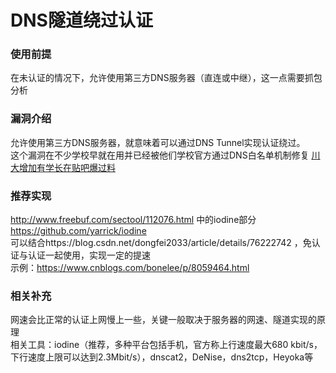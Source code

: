 # DNS隧道绕过认证

### 使用前提

在未认证的情况下，允许使用第三方DNS服务器（直连或中继），这一点需要抓包分析  


### 漏洞介绍

允许使用第三方DNS服务器，就意味着可以通过DNS Tunnel实现认证绕过。  
这个漏洞在不少学校早就在用并已经被他们学校官方通过DNS白名单机制修复 [川大增加有学长在贴吧爆过料](http://tieba.baidu.com/p/4800997443)  

### 推荐实现

http://www.freebuf.com/sectool/112076.html 中的iodine部分   
https://github.com/yarrick/iodine  
可以结合https://blog.csdn.net/dongfei2033/article/details/76222742 ，免认证与认证一起使用，实现一定的提速  
示例：https://www.cnblogs.com/bonelee/p/8059464.html  

### 相关补充

网速会比正常的认证上网慢上一些，关键一般取决于服务器的网速、隧道实现的原理  
相关工具：iodine（推荐，多种平台包括手机，官方称上行速度最大680 kbit/s，下行速度上限可以达到2.3Mbit/s），dnscat2，DeNise，dns2tcp，Heyoka等  


